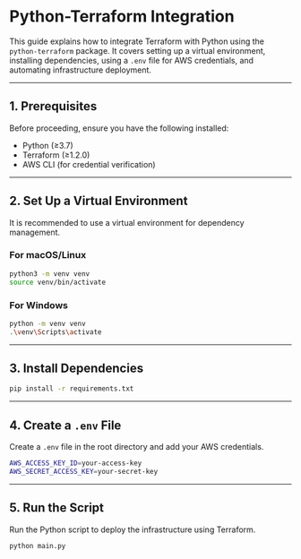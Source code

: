 # **Python-Terraform Integration**

This guide explains how to integrate Terraform with Python using the `python-terraform` package. It covers setting up a virtual environment, installing dependencies, using a `.env` file for AWS credentials, and automating infrastructure deployment.

---

## **1. Prerequisites**
Before proceeding, ensure you have the following installed:
- Python (≥3.7)
- Terraform (≥1.2.0)
- AWS CLI (for credential verification)

---

## **2. Set Up a Virtual Environment**
It is recommended to use a virtual environment for dependency management.

### **For macOS/Linux**
```bash
python3 -m venv venv
source venv/bin/activate
```

### **For Windows**
```bash
python -m venv venv
.\venv\Scripts\activate
```

---
## **3. Install Dependencies**
```bash
pip install -r requirements.txt
``` 

---

## **4. Create a `.env` File**
Create a `.env` file in the root directory and add your AWS credentials.

```bash
AWS_ACCESS_KEY_ID=your-access-key
AWS_SECRET_ACCESS_KEY=your-secret-key
```

---

## **5. Run the Script**
Run the Python script to deploy the infrastructure using Terraform.

```bash
python main.py
```


